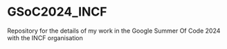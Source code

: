 # GSoC2024_INCF
Repository for the details of my work in the Google Summer Of Code 2024 with the INCF organisation 
